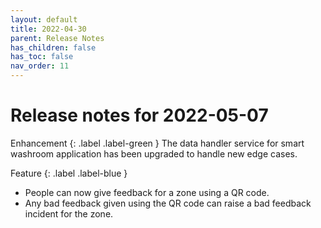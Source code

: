 ```yaml
---
layout: default
title: 2022-04-30
parent: Release Notes
has_children: false
has_toc: false
nav_order: 11
---
```


# Release notes for 2022-05-07

Enhancement
{: .label .label-green }
The data handler service for smart washroom application has been upgraded to handle new edge cases.

Feature
{: .label .label-blue }
- People can now give feedback for a zone using a QR code.
- Any bad feedback given using the QR code can raise a bad feedback incident for the zone.  

